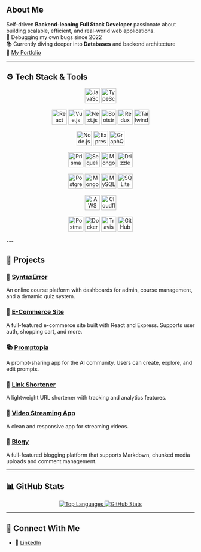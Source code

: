 ## About Me

Self-driven **Backend-leaning Full Stack Developer** passionate about building scalable, efficient, and real-world web applications.  
🐞 Debugging my own bugs since 2022  
📚 Currently diving deeper into **Databases** and backend architecture  
📄 [My Portfolio](https://my-portfolio-eta-ecru-74.vercel.app/)

---

## ⚙️ Tech Stack & Tools

<div align="center">

<!-- Languages -->
<span><img src="https://cdn.jsdelivr.net/gh/devicons/devicon/icons/javascript/javascript-original.svg" height="40" alt="JavaScript" /></span>
<span><img src="https://cdn.jsdelivr.net/gh/devicons/devicon/icons/typescript/typescript-original.svg" height="40" alt="TypeScript" /></span>

<!-- Frontend -->
<span><img src="https://cdn.jsdelivr.net/gh/devicons/devicon/icons/react/react-original.svg" height="40" alt="React" /></span>
<span><img src="https://cdn.jsdelivr.net/gh/devicons/devicon/icons/vuejs/vuejs-original.svg" height="40" alt="Vue.js" /></span>
<span><img src="https://cdn.jsdelivr.net/gh/devicons/devicon/icons/nextjs/nextjs-original.svg" height="40" alt="Next.js" /></span>
<span><img src="https://cdn.jsdelivr.net/gh/devicons/devicon/icons/bootstrap/bootstrap-original.svg" height="40" alt="Bootstrap" /></span>
<span><img src="https://cdn.jsdelivr.net/gh/devicons/devicon/icons/redux/redux-original.svg" height="40" alt="Redux" /></span>
<span><img src="https://cdn.jsdelivr.net/gh/devicons/devicon/icons/tailwindcss/tailwindcss-plain.svg" height="40" alt="Tailwind CSS" /></span>

<!-- Backend -->
<span><img src="https://cdn.jsdelivr.net/gh/devicons/devicon/icons/nodejs/nodejs-original.svg" height="40" alt="Node.js" /></span>
<span><img src="https://cdn.jsdelivr.net/gh/devicons/devicon/icons/express/express-original.svg" height="40" alt="Express.js" /></span>
<span><img src="https://cdn.jsdelivr.net/gh/devicons/devicon/icons/graphql/graphql-plain.svg" height="40" alt="GraphQL" /></span>

<!-- ORMs -->
<span><img src="https://cdn.jsdelivr.net/gh/devicons/devicon/icons/prisma/prisma-original.svg" height="40" alt="Prisma" /></span>
<span><img src="https://cdn.jsdelivr.net/gh/devicons/devicon/icons/sequelize/sequelize-original.svg" height="40" alt="Sequelize" /></span>
<span><img src="https://cdn.jsdelivr.net/gh/devicons/devicon/icons/mongoose/mongoose-original.svg" height="40" alt="Mongoose" /></span>
<span><img src="https://avatars.githubusercontent.com/u/110755178?s=200&v=4" height="40" alt="Drizzle ORM" /></span>

<!-- Databases -->
<span><img src="https://cdn.jsdelivr.net/gh/devicons/devicon/icons/postgresql/postgresql-original.svg" height="40" alt="PostgreSQL" /></span>
<span><img src="https://cdn.jsdelivr.net/gh/devicons/devicon/icons/mongodb/mongodb-original.svg" height="40" alt="MongoDB" /></span>
<span><img src="https://cdn.jsdelivr.net/gh/devicons/devicon/icons/mysql/mysql-original.svg" height="40" alt="MySQL" /></span>
<span><img src="https://cdn.jsdelivr.net/gh/devicons/devicon/icons/sqlite/sqlite-original.svg" height="40" alt="SQLite" /></span>

<!-- Storage -->
<span><img src="https://raw.githubusercontent.com/marwin1991/profile-technology-icons/main/cloud/aws-s3.svg" height="40" alt="AWS S3" /></span>
<span><img src="https://avatars.githubusercontent.com/u/59522545?s=200&v=4" height="40" alt="Cloudflare R2" /></span>

<!-- Tools -->
<span><img src="https://cdn.jsdelivr.net/gh/devicons/devicon/icons/postman/postman-original.svg" height="40" alt="Postman" /></span>
<span><img src="https://cdn.jsdelivr.net/gh/devicons/devicon/icons/docker/docker-original.svg" height="40" alt="Docker" /></span>
<span><img src="https://cdn.jsdelivr.net/gh/devicons/devicon/icons/travis/travis-plain.svg" height="40" alt="Travis CI" /></span>
<span><img src="https://cdn.jsdelivr.net/gh/devicons/devicon/icons/github/github-original.svg" height="40" alt="GitHub Actions" /></span>

</div>
---

## 📌 Projects

### 🧠 [SyntaxError](https://sytnax-error.vercel.app/)
An online course platform with dashboards for admin, course management, and a dynamic quiz system.

### 🛒 [E-Commerce Site](https://github.com/Khemu1/Omni-Store-E-Commerce)  
A full-featured e-commerce site built with React and Express. Supports user auth, shopping cart, and more.

### 📚 [Promptopia](https://github.com/Khemu1/promptopia)  
A prompt-sharing app for the AI community. Users can create, explore, and edit prompts.

### 🔗 [Link Shortener](https://github.com/Khemu1/Code-Clause-Internship-Link-Shortner)  
A lightweight URL shortener with tracking and analytics features.

### 🎥 [Video Streaming App](https://github.com/Khemu1/Code-Clause-Internship-Video-Streaming-Application)  
A clean and responsive app for streaming videos.

### 📝 [Blogy](https://github.com/Khemu1/blogy)  
A full-featured blogging platform that supports Markdown, chunked media uploads and comment management.

---

## 📊 GitHub Stats

<div align="center">
  <a href="https://github.com/khemu1">
    <img src="https://github-readme-stats.vercel.app/api/top-langs/?username=khemu1&layout=compact&theme=radical&hide=java" alt="Top Languages" />
  </a>
  <a href="https://github.com/khemu1">
    <img src="https://github-readme-stats.vercel.app/api?username=khemu1&show_icons=true&theme=radical&include_all_commits=true&count_private=true" alt="GitHub Stats" />
  </a>
</div>

---

## 🤝 Connect With Me

- 💼 [LinkedIn](https://www.linkedin.com/in/ali-hegazy-379030254/)
